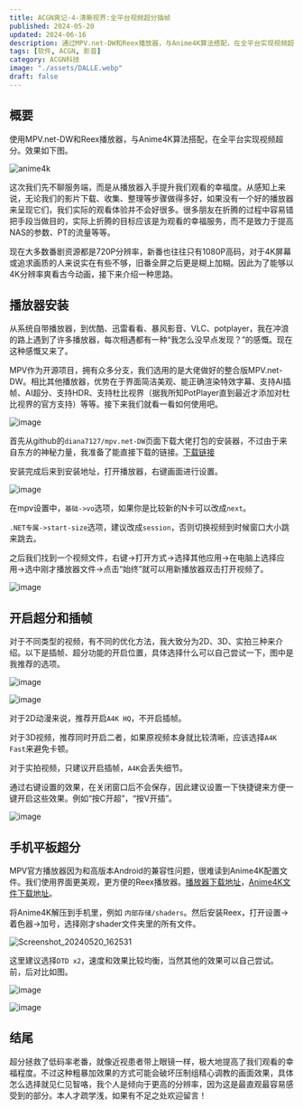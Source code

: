 ```yaml
---
title: ACGN爽记-4-清晰视界:全平台视频超分插帧
published: 2024-05-20
updated: 2024-06-16
description: 通过MPV.net-DW和Reex播放器，与Anime4K算法搭配，在全平台实现视频超分。
tags: [软件, ACGN, 影音]
category: ACGN科技
image: "./assets/DALLE.webp"
draft: false
---
```




## 概要

使用MPV.net-DW和Reex播放器，与Anime4K算法搭配，在全平台实现视频超分。效果如下图。

​![anime4k](assets/anime4k-20240520152315-euc0a9k.png)​

这次我们先不聊服务端，而是从播放器入手提升我们观看的幸福度。从感知上来说，无论我们的影片下载、收集、整理等步骤做得多好，如果没有一个好的播放器来呈现它们，我们实际的观看体验并不会好很多。很多朋友在折腾的过程中容易错把手段当做目的，实际上折腾的目标应该是为观看的幸福服务，而不是致力于提高NAS的参数、PT的流量等等。

现在大多数番剧资源都是720P分辨率，新番也往往只有1080P高码，对于4K屏幕或追求画质的人来说实在有些不够，旧番全屏之后更是糊上加糊。因此为了能够以4K分辨率爽看古今动画，接下来介绍一种思路。

## 播放器安装

从系统自带播放器，到优酷、迅雷看看、暴风影音、VLC、potplayer，我在冲浪的路上遇到了许多播放器，每次相遇都有一种“我怎么没早点发现？”的感慨。现在这种感慨又来了。

MPV作为开源项目，拥有众多分支，我们选用的是大佬做好的整合版MPV.net-DW。相比其他播放器，优势在于界面简洁美观、能正确渲染特效字幕、支持AI插帧、AI超分、支持HDR、支持杜比视界（据我所知PotPlayer直到最近才添加对杜比视界的官方支持）等等。接下来我们就看一看如何使用吧。

​![image](assets/image-20240520153906-xi8j51a.png)​

首先从github的`diana7127/mpv.net-DW`​页面下载大佬打包的安装器，不过由于来自东方的神秘力量，我准备了能直接下载的链接。[下载链接](http://duke486.pub:5244/d/data/mpv.net-DW_v2.0.0_Setup.exe?sign=aH0EvP_-bZlYn3qEacAlcBZ_uomEjXt8m-bZ57-jQAM=:0)

安装完成后来到安装地址，打开播放器，右键画面进行设置。

​![image](assets/image-20240520154339-wvij2cc.png)​

在mpv设置中，`基础->vo`​选项，如果你是比较新的N卡可以改成`next`​。

​`.NET专属->start-size`​选项，建议改成`session`​，否则切换视频到时候窗口大小跳来跳去。

之后我们找到一个视频文件，右键->打开方式->选择其他应用->在电脑上选择应用->选中刚才播放器文件->点击“始终”就可以用新播放器双击打开视频了。

​![image](assets/image-20240520155333-vroew9f.png)​

## 开启超分和插帧

对于不同类型的视频，有不同的优化方法，我大致分为2D、3D、实拍三种来介绍。以下是插帧、超分功能的开启位置，具体选择什么可以自己尝试一下，图中是我推荐的选项。

​![image](assets/image-20240520155555-dsgtqsz.png "插帧")​

​![image](assets/image-20240520160540-bylhxkl.png "超分")​

对于2D动漫来说，推荐开启`A4K HQ`​，不开启插帧。

对于3D视频，推荐同时开启二者，如果原视频本身就比较清晰，应该选择`A4K Fast`​来避免卡顿。

对于实拍视频，只建议开启插帧，`A4K`​会丢失细节。

通过右键设置的效果，在关闭窗口后不会保存，因此建议设置一下快捷键来方便一键开启这些效果。例如“按C开超”，“按V开插”。

​![image](assets/image-20240520161108-czjzjei.png "快捷键编辑")​

## 手机平板超分

MPV官方播放器因为和高版本Android的兼容性问题，很难读到Anime4K配置文件。我们使用界面更美观，更方便的Reex播放器。[播放器下载地址](http://duke486.pub:5244/d/data/Reex%E8%A7%86%E9%A2%91%E6%92%AD%E6%94%BE%E5%99%A8v1.8.4.apk?sign=Vt4K7o6EuqgL1FkeziUYFof4dyui5H_1s8E82vlOl8s=:0)，[Anime4K文件下载地址](http://duke486.pub:5244/d/data/Anime4K_v4.0.zip?sign=omY9KCjBdoMyDZLY2yIllNcMeTS3is5FqBDrorSAhig=:0)。

将Anime4K解压到手机里，例如 `内部存储/shaders`​。然后安装Reex，打开设置->着色器->加号，选择刚才shader文件夹里的所有文件。

​![Screenshot_20240520_162531](assets/Screenshot_20240520_162531-20240520162628-wfab76z.jpg)​

这里建议选择`DTD x2`​，速度和效果比较均衡，当然其他的效果可以自己尝试。前，后对比如图。

​![image](assets/image-20240520162852-oyq45xp.png)​

​![image](assets/image-20240520162915-y2w7d6s.png)​

## 结尾

超分拯救了低码率老番，就像近视患者带上眼镜一样，极大地提高了我们观看的幸福程度。不过这种粗暴加效果的方式可能会破坏压制组精心调教的画面效果，具体怎么选择就见仁见智咯，我个人是倾向于更高的分辨率，因为这是最直观最容易感受到的部分。本人才疏学浅，如果有不足之处欢迎留言！

‍
